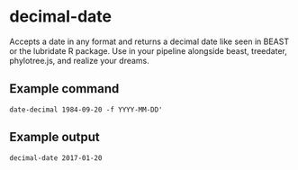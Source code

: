 # decimal-date
Accepts a date in any format and returns a decimal date like seen in BEAST or the lubridate R package. Use in your pipeline alongside beast, treedater, phylotree.js, and realize your dreams.

## Example command

`date-decimal 1984-09-20 -f YYYY-MM-DD'`

## Example output
```
decimal-date 2017-01-20 
```
